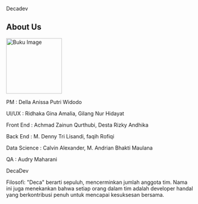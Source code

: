 Decadev
<div class="container about-us">
    <h2>About Us</h2>
    <img src="{{ asset('images/DecaDev.png') }}" alt="Buku Image" class="img-thumbnail mx-auto d-block" width="150">
    <p>
        PM : Della Anissa Putri Widodo
    </p>
    <p>
        UI/UX : Ridhaka Gina Amalia, Gilang Nur Hidayat
    </p>
    <p>
        Front End : Achmad Zainun Qurthubi, Desta Rizky Andhika
    </p>
    <p>
        Back End : M. Denny Tri Lisandi, faqih Rofiqi
    </p>
    <p>
        Data Science : Calvin Alexander, M. Andrian Bhakti Maulana
    </p>
    <p>
        QA : Audry Maharani
    </p>
    <p>
        DecaDev
    </p>
    <p>
        Filosofi: "Deca" berarti sepuluh, mencerminkan jumlah anggota tim. Nama ini juga menekankan bahwa setiap orang dalam tim adalah developer handal yang berkontribusi penuh untuk mencapai kesuksesan bersama.
    </p>
</div>
